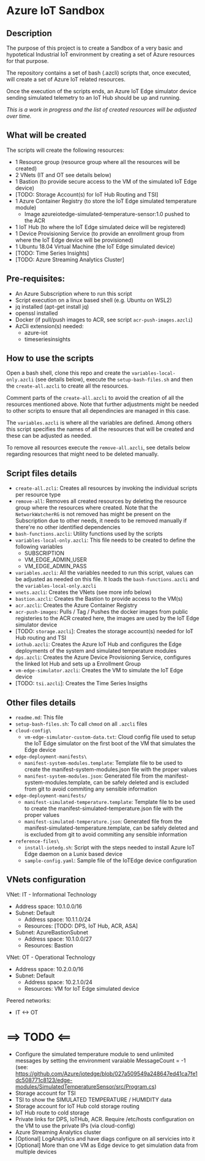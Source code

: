 # Azure IoT Sandbox

## Description
The purpose of this project is to create a Sandbox of a very basic and hypotetical Industrial IoT environment by creating a set of Azure resources for that purpose.

The repository contains a set of bash (.azcli) scripts that, once executed, will create a set of Azure IoT related resources.

Once the execution of the scripts ends, an Azure IoT Edge simulator device sending simulated telemetry to an IoT Hub should be up and running.

_This is a work in progress and the list of created resources will be adjusted over time._

## What will be created
The scripts will create the following resources:
- 1 Resource group (resource group where all the resources will be created)
- 2 VNets (IT and OT see details below)
- 1 Bastion (to provide secure access to the VM of the simulated IoT Edge device)
- [TODO: Storage Account(s) for IoT Hub Routing and TSI]
- 1 Azure Container Registry (to store the IoT Edge simulated temperature module)
  - Image azureiotedge-simulated-temperature-sensor:1.0 pushed to the ACR
- 1 IoT Hub (to where the IoT Edge simulated deice will be registered)
- 1 Device Provisioning Service (to provide an enrollment group from where the IoT Edge device will be provisioned)
- 1 Ubuntu 18.04 Virtual Machine (the IoT Edge simulated device)
- [TODO: Time Series Insights]
- [TODO: Azure Streaming Analytics Cluster]

## Pre-requisites:
- An Azure Subscription where to run this script
- Script execution on a linux based shell (e.g. Ubuntu on WSL2)
- jq installed (apt-get install jq)
- openssl installed
- Docker (if pull/push images to ACR, see script `acr-push-images.azcli`)
- AzCli extension(s) needed:
  - azure-iot
  - timeseriesinsights

## How to use the scripts
Open a bash shell, clone this repo and create the `variables-local-only.azcli` (see details below), execute the `setup-bash-files.sh` and then the `create-all.azcli` to create all the resources.

Comment parts of the `create-all.azcli` to avoid the creation of all the resources mentioned above. Note that further adjustments might be needed to other scripts to ensure that all dependincies are managed in this case.

The `variables.azcli` is where all the variables are defined. Among others this script specifies the names of all the resources that will be created and these can be adjusted as needed. 

To remove all resources execute the `remove-all.azcli`, see details below regarding resources that might need to be deleted manually.

## Script files details
- `create-all.zcli`: Creates all resources by invoking the individual scripts per resource type
- `remove-all`: Removes all created resources by deleting the resource group where the resources where created. Note that the `NetworkWatcherRG` is not removed has might be present on the Subscription due to other needs, it needs to be removed manually if there're no other identified dependencies
- `bash-functions.azcli`: Utility functions used by the scripts
- `variables-local-only.azcli`: This file needs to be created to define the following variables
  - SUBSCRIPTION
  - VM_EDGE_ADMIN_USER
  - VM_EDGE_ADMIN_PASS
- `variables.azcli`: All the variables needed to run this script, values can be adjusted as needed on this file. It loads the `bash-functions.azcli` and the `variables-local-only.azcli`
- `vnets.azcli`: Creates the VNets (see more info below)
- `bastion.azcli`: Creates the Bastion to provide access to the VM(s)
- `acr.azcli`: Creates the Azure Container Registry
- `acr-push-images`: Pulls / Tag / Pushes the docker images from public registeries to the ACR created here, the images are used by the IoT Edge simulator device
- [TODO: `storage.azcli`]: Creates the storage account(s) needed for IoT Hub routing and TSI
- `iothub.azcli`: Creates the Azure IoT Hub and configures the Edge deployments of the system and simulated temperature modules
- `dps.azcli`: Creates the Azure Device Provisioning Service, configures the linked Iot Hub and sets up a Enrollment Group
- `vm-edge-simulator.azcli`: Creates the VM to simulate the IoT Edge device
- [TODO: `tsi.azcli`]: Creates the Time Series Insigths

## Other files details
- `readme.md`: This file
- `setup-bash-files.sh`: To call `chmod` on all `.azcli` files
- `cloud-config\`
  - `vm-edge-simulator-custom-data.txt`: Cloud config file used to setup the IoT Edge simulator on the first boot of the VM that simulates the Edge device
- `edge-deployment-manifests\`
  - `manifest-system-modules.template`: Template file to be used to create the manifest-system-modules.json file with the proper values
  - `manifest-system-modules.json`: Generated file from the manifest-system-modules.template, can be safely deleted and is excluded from git to avoid commiting any sensible information
- `edge-deployment-manifests/`
  - `manifest-simulated-temperature.template`: Template file to be used to create the manifest-simulated-temperature.json file with the proper values
  - `manifest-simulated-temperature.json`: Generated file from the manifest-simulated-temperature.template, can be safely deleted and is excluded from git to avoid commiting any sensible information
- `reference-files\`
  - `install-iotedg.sh`: Script with the steps needed to install Azure IoT Edge daemon on a Lunix based device
  - `sample-config.yaml`: Sample file of the IoTEdge device configuration

## VNets configuration
VNet: IT - Informational Technology
- Address space: 10.1.0.0/16
- Subnet: Default
  - Address space: 10.1.1.0/24
  - Resources: [TODO: DPS, IoT Hub, ACR, ASA]
- Subnet: AzureBastionSubnet
  - Address space: 10.1.0.0/27
  - Resources: Bastion

VNet: OT - Operational Technology
- Address space: 10.2.0.0/16
- Subnet: Default
  - Address space: 10.2.1.0/24
  - Resources: VM for IoT Edge simulated device

Peered networks:
- IT <-> OT

# ==> TODO <==
- Configure the simulated temperature module to send unlimited messages by setting the environment varaiable MessageCount = -1 (see: https://github.com/Azure/iotedge/blob/027a509549a248647ed41ca7fe1dc508771c8123/edge-modules/SimulatedTemperatureSensor/src/Program.cs)
- Storage account for TSI 
- TSI to show the SIMULATED TEMPERATURE / HUMIDITY data
- Storage account for IoT Hub cold storage routing
- IoT Hub route to cold storage
- Private links for DPS, IoTHub, ACR. Require /etc/hosts configuration on the VM to use the private IPs (via cloud-config)
- Azure Streaming Analytics cluster
- [Optional] LogAnalytics and have diags configure on all servicies into it
- [Optional] More than one VM as Edge device to get simulation data from multiple devices 